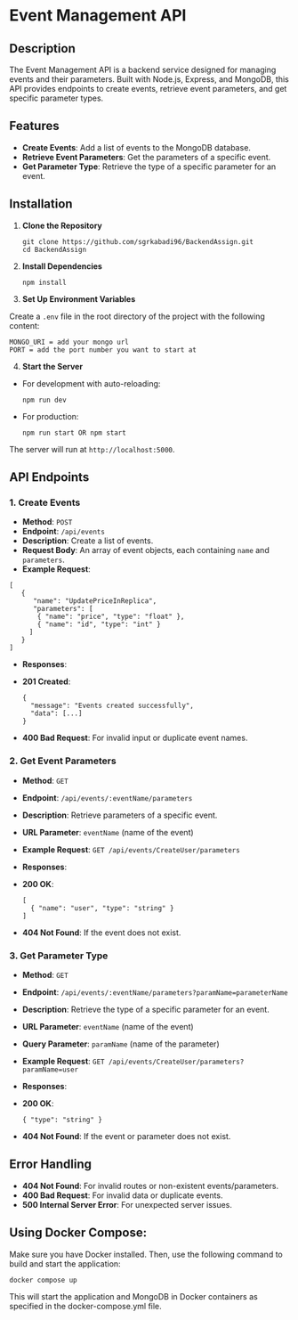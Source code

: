 # Event Management API

## Description

The Event Management API is a backend service designed for managing events and their parameters. Built with Node.js, Express, and MongoDB, this API provides endpoints to create events, retrieve event parameters, and get specific parameter types.

## Features

- **Create Events**: Add a list of events to the MongoDB database.
- **Retrieve Event Parameters**: Get the parameters of a specific event.
- **Get Parameter Type**: Retrieve the type of a specific parameter for an event.

## Installation

1. **Clone the Repository**

   ```
   git clone https://github.com/sgrkabadi96/BackendAssign.git
   cd BackendAssign
   ```


2. **Install Dependencies**

   ```
   npm install
   ```


3. **Set Up Environment Variables**

Create a `.env` file in the root directory of the project with the following content:


   ```
   MONGO_URI = add your mongo url
   PORT = add the port number you want to start at
   ```

4. **Start the Server**

- For development with auto-reloading:

  ```
  npm run dev
  ```

- For production:

  ```
  npm run start OR npm start
  ```

The server will run at `http://localhost:5000`.

## API Endpoints

### 1. **Create Events**

- **Method**: `POST`
- **Endpoint**: `/api/events`
- **Description**: Create a list of events.
- **Request Body**: An array of event objects, each containing `name` and `parameters`.
- **Example Request**:

```
[ 
   { 
      "name": "UpdatePriceInReplica",
      "parameters": [
       { "name": "price", "type": "float" }, 
       { "name": "id", "type": "int" }
     ]
   } 
]
```

- **Responses**:
- **201 Created**:

  ```
  {
    "message": "Events created successfully",
    "data": [...]
  }
  ```
- **400 Bad Request**: For invalid input or duplicate event names.

### 2. **Get Event Parameters**

- **Method**: `GET`
- **Endpoint**: `/api/events/:eventName/parameters`
- **Description**: Retrieve parameters of a specific event.
- **URL Parameter**: `eventName` (name of the event)
- **Example Request**: `GET /api/events/CreateUser/parameters`
- **Responses**:
- **200 OK**:

  ```
  [
    { "name": "user", "type": "string" }
  ]
  ```
- **404 Not Found**: If the event does not exist.

### 3. **Get Parameter Type**

- **Method**: `GET`
- **Endpoint**: `/api/events/:eventName/parameters?paramName=parameterName`
- **Description**: Retrieve the type of a specific parameter for an event.
- **URL Parameter**: `eventName` (name of the event)
- **Query Parameter**: `paramName` (name of the parameter)
- **Example Request**: `GET /api/events/CreateUser/parameters?paramName=user`
- **Responses**:
- **200 OK**:

  ```
  { "type": "string" }
  ```
- **404 Not Found**: If the event or parameter does not exist.

## Error Handling

- **404 Not Found**: For invalid routes or non-existent events/parameters.
- **400 Bad Request**: For invalid data or duplicate events.
- **500 Internal Server Error**: For unexpected server issues.

## Using Docker Compose:

Make sure you have Docker installed. Then, use the following command to build and start the application:

```
docker compose up
```

This will start the application and MongoDB in Docker containers as specified in the docker-compose.yml file.



